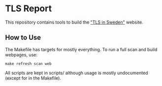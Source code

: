 # TLS Report

This repository contains tools to build the ["TLS in Sweden"](https://www.kirei.se/tls/) website.

## How to Use

The Makefile has targets for mostly everything. To run a full scan and build webpages, use:

    make refresh scan web

All scripts are kept in scripts/ although usage is mostly undocumented (except
for in the Makefile).
